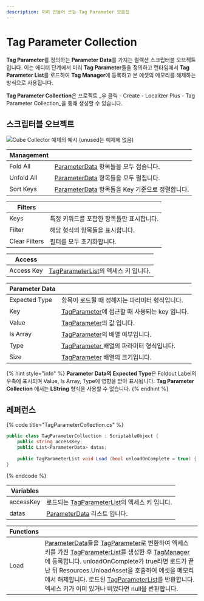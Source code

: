 ```yaml
---
description: 미리 만들어 쓰는 Tag Parameter 모음집
---
```


# Tag Parameter Collection

**Tag Parameter**를 정의하는 **Parameter Data**를 가지는 컬렉션 스크립터블 오브젝트 입니다. 이는 에디터 단계에서 미리 **Tag Parameter**들을 정의하고 런타임에서 **Tag Parameter List**를 로드하여 **Tag Manager**에 등록하고 본 에셋의 메모리를 해제하는 방식으로 사용됩니다.

**Tag Parameter Collection**은 프로젝트 _우 클릭 - Create - Localizer Plus - Tag Parameter Collection_을 통해 생성할 수 있습니다.

## 스크립터블 오브젝트

![Cube Collector 예제의 예시 (unused는 예제에 없음)](../../.gitbook/assets/tag\_parameter\_collection\_inspector.PNG)

| Management |                                                         |
| ---------- | ------------------------------------------------------- |
| Fold All   | [ParameterData](parameter-data.md) 항목들을 모두 접습니다.        |
| Unfold All | [ParameterData](parameter-data.md) 항목들을 모두 펼칩니다.        |
| Sort Keys  | [ParameterData](parameter-data.md) 항목들을 Key 기준으로 정렬합니다. |

| Filters       |                         |
| ------------- | ----------------------- |
| Keys          | 특정 키워드를 포함한 항목들만 표시합니다. |
| Filter        | 해당 형식의 항목들을 표시합니다.      |
| Clear Filters | 필터를 모두 초기화합니다.          |

| Access     |                                                        |
| ---------- | ------------------------------------------------------ |
| Access Key | [TagParameterList](../tag-parameter-list/)의 엑세스 키 입니다. |

| Parameter Data |                                                                             |
| -------------- | --------------------------------------------------------------------------- |
| Expected Type  | 항목이 로드될 때 정해지는 파라미터 형식입니다.                                                  |
| Key            | [TagParameter](../tag-parameter-list/tag-parameter.md)에 접근할 때 사용되는 key 입니다. |
| Value          | [TagParameter](../tag-parameter-list/tag-parameter.md)의 값 입니다.              |
| Is Array       | [TagParameter](../tag-parameter-list/tag-parameter.md)의 배열 여부입니다.           |
| Type           | [TagParameter ](../tag-parameter-list/tag-parameter.md)배열의 파라미터 형식입니다.      |
| Size           | [TagParameter](../tag-parameter-list/tag-parameter.md) 배열의 크기입니다.           |

{% hint style="info" %}
**Parameter Data의 Expected Type**은 Foldout Label의 우측에 표시되며 Value, Is Array, Type에 영향을 받아 표시됩니다. **Tag Parameter Collection** 에서는 **LString** 형식을 사용할 수 없습니다.
{% endhint %}

## 레퍼런스

{% code title="TagParameterCollection.cs" %}
```csharp
public class TagParameterCollection : ScriptableObject {
    public string accessKey;
    public List<ParameterData> datas;
    
    public TagParameterList void Load (bool unloadOnComplete = true) { }
}
```
{% endcode %}

| Variables |                                                             |
| --------- | ----------------------------------------------------------- |
| accessKey | 로드되는 [TagParameterList](../tag-parameter-list/)의 엑세스 키 입니다. |
| datas     | [ParameterData](parameter-data.md) 리스트 입니다.                 |

| Functions |                                                                                                                                                                                                                                                                                                                                                                            |
| --------- | -------------------------------------------------------------------------------------------------------------------------------------------------------------------------------------------------------------------------------------------------------------------------------------------------------------------------------------------------------------------------- |
| Load      | [ParameterData](parameter-data.md)들을 [TagParameter](../tag-parameter-list/tag-parameter.md)로 변환하여 엑세스 키를 가진 [TagParameterList](../tag-parameter-list/)를 생성한 후  [TagManager](../tag-manager/)에 등록합니다. unloadOnComplete가 true라면 로드가 끝난 뒤 Resources.UnloadAsset을 호출하여 에셋을 메모리에서 해제합니다. 로드된 [TagParameterList](../tag-parameter-list/)를 반환합니다. 엑세스 키가 이미 있거나 비었다면 null을 반환합니다. |

